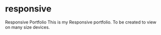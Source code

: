 # responsive
Responsive Portfolio
This is my Responsive portfolio.
To be created to view on many size devices.
